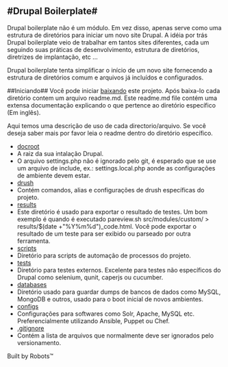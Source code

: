 #Drupal Boilerplate#
-

Drupal boilerplate não é um módulo. Em vez disso, apenas serve como uma estrutura de diretórios para iniciar um novo site Drupal. A idéia por trás Drupal boilerplate veio de trabalhar em tantos sites diferentes, cada um seguindo suas práticas de desenvolvimento, estrutura de diretórios, diretrizes de implantação, etc ...

Drupal boilerplate tenta simplificar o início de um novo site fornecendo a estrutura de diretórios comum e arquivos já incluídos e configurados.

##Iniciando##
Você pode iniciar [baixando](https://github.com/TallerWebSolutions/drupal-boilerplate/zipball/master)
este projeto. Após baixa-lo cada diretório contem um arquivo readme.md.
Este readme.md file contém uma extensa documentação explicando o que pertence ao diretório específico (Em inglês).

Aqui temos uma descrição de uso de cada directorio/arquivo. Se você deseja saber mais por favor leia o readme dentro do diretório específico.

* [docroot](https://github.com/handrus/drupal-boilerplate/tree/master/docroot)
 * A raiz da sua intalação Drupal.
 * O arquivo settings.php não é ignorado pelo  git, é esperado que se use um arquivo de include, ex.: settings.local.php
   aonde as configurações de ambiente devem estar.
* [drush](https://github.com/handrus/drupal-boilerplate/tree/master/drush)
 * Contém comandos, alias e configurações de drush específicas do projeto.
* [results](https://github.com/handrus/drupal-boilerplate/tree/master/results)
 * Este diretório é usado para exportar o resultado de testes. Um bom exemplo é quando é executado pareview.sh src/modules/custom/ > results/$(date +"%Y%m%d")_code.html. Você pode exportar o resultado de um teste para ser exibido ou parseado por outra ferramenta.
* [scripts](https://github.com/handrus/drupal-boilerplate/tree/master/scripts)
 * Diretório para scripts de automação de processos do projeto.
* [tests](https://github.com/handrus/drupal-boilerplate/tree/master/tests)
 * Diretório para testes externos. Excelente para testes não específicos do Drupal como selenium, qunit, caperjs ou cucumber.
* [databases](https://github.com/handrus/drupal-boilerplate/blob/master/databases)
 * Diretório usado para guardar dumps de bancos de dados como MySQL, MongoDB e outros, usado para o boot inicial de novos ambientes.
* [configs](https://github.com/handrus/drupal-boilerplate/blob/master/configs)
 * Configurações para softwares como Solr, Apache, MySQL etc. Preferencialmente utilizando Ansible, Puppet ou Chef.
* [.gitignore](https://github.com/handrus/drupal-boilerplate/blob/master/.gitignore)
 * Contém a lista de arquivos que normalmente deve ser ignorados pelo versionamento.

Built by Robots&trade;
